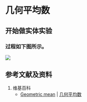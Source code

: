 # 几何平均数

## 开始做实体实验

### 过程如下图所示。

![](/images/极大和极小/极值与不等式/几何平均数/1a1.jpg)

## 参考文献及资料

1. 维基百科
	- [Geometric mean](https://en.wikipedia.org/wiki/Geometric_mean) | [几何平均数](https://zh.wikipedia.org/wiki/%E5%87%A0%E4%BD%95%E5%B9%B3%E5%9D%87%E6%95%B0) 
